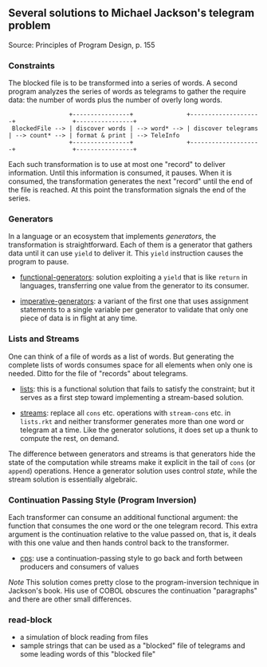 
## Several solutions to Michael Jackson's telegram problem

Source: Principles of Program Design, p. 155

### Constraints

The blocked file is to be transformed into a series of words. A second
program analyzes the series of words as telegrams to gather the
require data: the number of words plus the number of overly long
words.

```
                 +----------------+               +--------------------+                +----------------+
 BlockedFile --> | discover words | --> word* --> | discover telegrams | --> count* --> | format & print | --> TeleInfo
                 +----------------+               +--------------------+                +----------------+
```

Each such transformation is to use at most one "record" to deliver
information. Until this information is consumed, it pauses. When it is
consumed, the transformation generates the next "record" until the end
of the file is reached. At this point the transformation signals the
end of the series.

### Generators

In a language or an ecosystem that implements _generators_, the
transformation is straightforward. Each of them is a generator that
gathers data until it can use `yield` to deliver it. This `yield`
instruction causes the program to pause. 

- [functional-generators](functional-generators.rkt): solution
  exploiting a `yield` that is like `return` in languages,
  transferring one value from the generator to its consumer.

- [imperative-generators](imperative-generators.rkt): a variant of the
  first one that uses assignment statements to a single variable per
  generator to validate that only one piece of data is in flight at
  any time.

### Lists and Streams

One can think of a file of words as a list of words. But generating
the complete lists of words consumes space for all elements when only
one is needed. Ditto for the file of "records" about telegrams.

- [lists](list.rkt): this is a functional solution that fails to satisfy the
  constraint; but it serves as a first step toward implementing a
  stream-based solution.

- [streams](streams.rkt): replace all `cons` etc. operations with
  `stream-cons` etc. in `lists.rkt` and neither transformer generates
  more than one word or telegram at a time. Like the generator
  solutions, it does set up a thunk to compute the rest, on demand.

The difference between generators and streams is that generators hide
the state of the computation while streams make it explicit in the
tail of `cons` (or `append`) operations. Hence a generator solution
uses control _state_, while the stream solution is essentially
algebraic. 

### Continuation Passing Style (Program Inversion)

Each transformer can consume an additional functional argument: the
function that consumes the one word or the one telegram record. This
extra argument is the continuation relative to the value passed on,
that is, it deals with this one value and then hands control back to
the transformer. 


- [cps](cps.rkt): use a continuation-passing style to go back and
  forth between producers and consumers of values 

*Note* This solution comes pretty close to the program-inversion
 technique in Jackson's book. His use of COBOL obscures the
 continuation "paragraphs" and there are other small differences.

### read-block

- a simulation of block reading from files 
- sample strings that can be used as a "blocked" file of telegrams
  and some leading words of this "blocked file"
